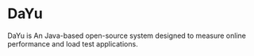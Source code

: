 # DaYu
DaYu is An Java-based open-source system designed to measure online performance and load test applications.
